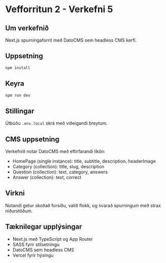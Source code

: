 # Vefforritun 2 - Verkefni 5

## Um verkefnið
Next.js spurningaforrit með DatoCMS sem headless CMS kerfi.

## Uppsetning
```bash
npm install
```

## Keyra
```bash
npm run dev
```

## Stillingar
Útbúðu `.env.local` skrá með viðeigandi breytum.

## CMS uppsetning
Verkefnið notar DatoCMS með eftirfarandi líkön:
- HomePage (single instance): title, subtitle, description, headerImage
- Category (collection): title, slug, description
- Question (collection): text, category, answers
- Answer (collection): text, correct

## Virkni
Notandi getur skoðað forsíðu, valið flokk, og svarað spurningum með strax niðurstöðum.

## Tæknilegar upplýsingar
- Next.js með TypeScript og App Router
- SASS fyrir stílsetningu
- DatoCMS sem headless CMS
- Vercel fyrir hýsingu